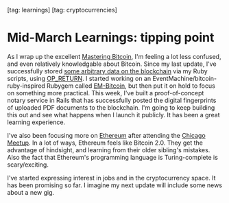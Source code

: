 [tag: learnings]
[tag: cryptocurrencies]

# Mid-March Learnings: tipping point

As I wrap up the excellent [Mastering Bitcoin](http://shop.oreilly.com/product/0636920032281.do), I'm feeling a lot less confused, and even relatively knowledgable about Bitcoin. Since my last update, I've successfully stored [some arbitrary data on the blockchain](https://blockchain.info/tx/a5f7a7fc760f159411e9797321a7c9842d964c218dd2f5261d4c5bd59ce705c3) via my Ruby scripts, using [OP_RETURN](https://en.bitcoin.it/wiki/OP_RETURN). I started working on an EventMachine/bitcoin-ruby-inspired Rubygem called [EM-Bitcoin](https://github.com/redsquirrel/em-bitcoin), but then put it on hold to focus on something more practical. This week, I've built a proof-of-concept notary service in Rails that has successfully posted the digital fingerprints of uploaded PDF documents to the blockchain. I'm going to keep building this out and see what happens when I launch it publicly. It has been a great learning experience.

I've also been focusing more on [Ethereum](https://github.com/ethereum/wiki/wiki/White-Paper) after attending the [Chicago Meetup](http://www.meetup.com/Chicago-Ethereum-Meetup/events/229318593/). In a lot of ways, Ethereum feels like Bitcoin 2.0. They get the advantage of hindsight, and learning from their older sibling's mistakes. Also the fact that Ethereum's programming language is Turing-complete is scary/exciting.

I've started expressing interest in jobs and in the cryptocurrency space. It has been promising so far. I imagine my next update will include some news about a new gig.
